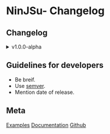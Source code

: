 # NinJSu- Changelog

## Changelog

<details>
<summary>v1.0.0-alpha</summary>

+ Project Initialised
+ Added basic functionality for canvas loading.
+ Added colors and filling canvas with colors.
+ Added basic example in dist/
+ 1st June 2023

</details>

## Guidelines for developers

- Be breif.
- Use [semver](https://semver.org/).
- Mention date of release.

## Meta

[Examples](./examples/)
[Documentation](./documentation)
[Github](https://github.com/dragsbruh/ninjsu)
